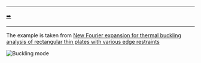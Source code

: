 ***
[➡️](../002/README.md "Next example")
***

The example is taken from [New Fourier expansion for thermal buckling analysis of rectangular thin plates with various edge restraints](https://doi.org/10.1007/s00419-023-02447-8)

![Buckling mode](buckling_mode_04.gif) 
